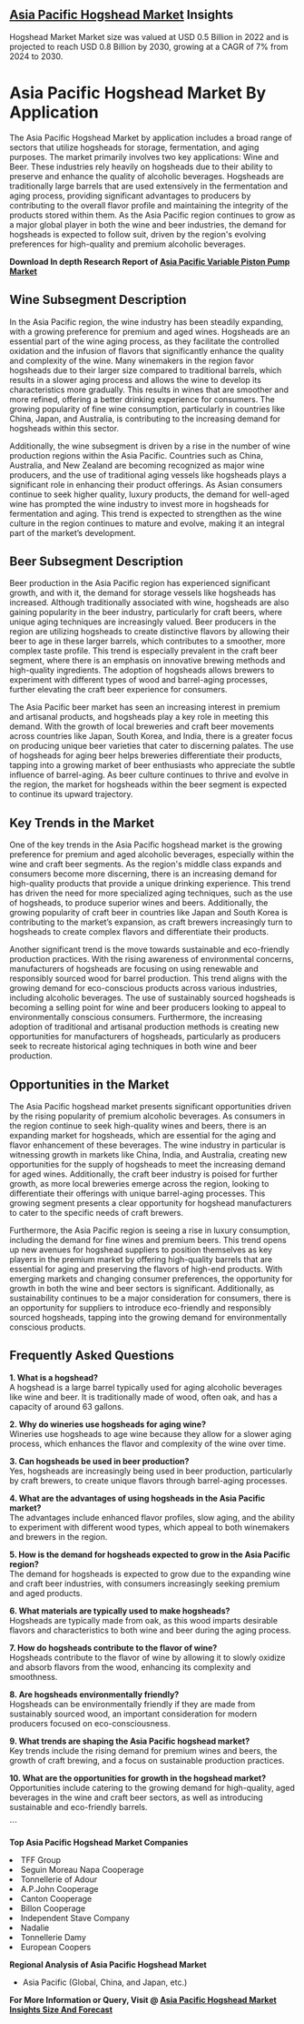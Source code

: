 <h2><a href="https://www.verifiedmarketreports.com/download-sample/?rid=506102&amp;utm_source=Github-Feb&amp;utm_medium=225" target="_blank">Asia Pacific Hogshead Market</a> Insights</h2><p>Hogshead Market Market size was valued at USD 0.5 Billion in 2022 and is projected to reach USD 0.8 Billion by 2030, growing at a CAGR of 7% from 2024 to 2030.</p><p><h1>Asia Pacific Hogshead Market By Application</h1> <p>The Asia Pacific Hogshead Market by application includes a broad range of sectors that utilize hogsheads for storage, fermentation, and aging purposes. The market primarily involves two key applications: Wine and Beer. These industries rely heavily on hogsheads due to their ability to preserve and enhance the quality of alcoholic beverages. Hogsheads are traditionally large barrels that are used extensively in the fermentation and aging process, providing significant advantages to producers by contributing to the overall flavor profile and maintaining the integrity of the products stored within them. As the Asia Pacific region continues to grow as a major global player in both the wine and beer industries, the demand for hogsheads is expected to follow suit, driven by the region's evolving preferences for high-quality and premium alcoholic beverages. <p><strong>Download In depth Research Report of <a href="https://www.verifiedmarketreports.com/download-sample/?rid=236118&amp;utm_source=Pulse-Dec&amp;utm_medium=225" target="_blank">Asia Pacific Variable Piston Pump Market</a></strong></p></p> <h2>Wine Subsegment Description</h2> <p>In the Asia Pacific region, the wine industry has been steadily expanding, with a growing preference for premium and aged wines. Hogsheads are an essential part of the wine aging process, as they facilitate the controlled oxidation and the infusion of flavors that significantly enhance the quality and complexity of the wine. Many winemakers in the region favor hogsheads due to their larger size compared to traditional barrels, which results in a slower aging process and allows the wine to develop its characteristics more gradually. This results in wines that are smoother and more refined, offering a better drinking experience for consumers. The growing popularity of fine wine consumption, particularly in countries like China, Japan, and Australia, is contributing to the increasing demand for hogsheads within this sector. <p>Additionally, the wine subsegment is driven by a rise in the number of wine production regions within the Asia Pacific. Countries such as China, Australia, and New Zealand are becoming recognized as major wine producers, and the use of traditional aging vessels like hogsheads plays a significant role in enhancing their product offerings. As Asian consumers continue to seek higher quality, luxury products, the demand for well-aged wine has prompted the wine industry to invest more in hogsheads for fermentation and aging. This trend is expected to strengthen as the wine culture in the region continues to mature and evolve, making it an integral part of the market’s development.</p> <h2>Beer Subsegment Description</h2> <p>Beer production in the Asia Pacific region has experienced significant growth, and with it, the demand for storage vessels like hogsheads has increased. Although traditionally associated with wine, hogsheads are also gaining popularity in the beer industry, particularly for craft beers, where unique aging techniques are increasingly valued. Beer producers in the region are utilizing hogsheads to create distinctive flavors by allowing their beer to age in these larger barrels, which contributes to a smoother, more complex taste profile. This trend is especially prevalent in the craft beer segment, where there is an emphasis on innovative brewing methods and high-quality ingredients. The adoption of hogsheads allows brewers to experiment with different types of wood and barrel-aging processes, further elevating the craft beer experience for consumers. <p>The Asia Pacific beer market has seen an increasing interest in premium and artisanal products, and hogsheads play a key role in meeting this demand. With the growth of local breweries and craft beer movements across countries like Japan, South Korea, and India, there is a greater focus on producing unique beer varieties that cater to discerning palates. The use of hogsheads for aging beer helps breweries differentiate their products, tapping into a growing market of beer enthusiasts who appreciate the subtle influence of barrel-aging. As beer culture continues to thrive and evolve in the region, the market for hogsheads within the beer segment is expected to continue its upward trajectory.</p> <h2>Key Trends in the Market</h2> <p>One of the key trends in the Asia Pacific hogshead market is the growing preference for premium and aged alcoholic beverages, especially within the wine and craft beer segments. As the region's middle class expands and consumers become more discerning, there is an increasing demand for high-quality products that provide a unique drinking experience. This trend has driven the need for more specialized aging techniques, such as the use of hogsheads, to produce superior wines and beers. Additionally, the growing popularity of craft beer in countries like Japan and South Korea is contributing to the market’s expansion, as craft brewers increasingly turn to hogsheads to create complex flavors and differentiate their products. <p>Another significant trend is the move towards sustainable and eco-friendly production practices. With the rising awareness of environmental concerns, manufacturers of hogsheads are focusing on using renewable and responsibly sourced wood for barrel production. This trend aligns with the growing demand for eco-conscious products across various industries, including alcoholic beverages. The use of sustainably sourced hogsheads is becoming a selling point for wine and beer producers looking to appeal to environmentally conscious consumers. Furthermore, the increasing adoption of traditional and artisanal production methods is creating new opportunities for manufacturers of hogsheads, particularly as producers seek to recreate historical aging techniques in both wine and beer production.</p> <h2>Opportunities in the Market</h2> <p>The Asia Pacific hogshead market presents significant opportunities driven by the rising popularity of premium alcoholic beverages. As consumers in the region continue to seek high-quality wines and beers, there is an expanding market for hogsheads, which are essential for the aging and flavor enhancement of these beverages. The wine industry in particular is witnessing growth in markets like China, India, and Australia, creating new opportunities for the supply of hogsheads to meet the increasing demand for aged wines. Additionally, the craft beer industry is poised for further growth, as more local breweries emerge across the region, looking to differentiate their offerings with unique barrel-aging processes. This growing segment presents a clear opportunity for hogshead manufacturers to cater to the specific needs of craft brewers. <p>Furthermore, the Asia Pacific region is seeing a rise in luxury consumption, including the demand for fine wines and premium beers. This trend opens up new avenues for hogshead suppliers to position themselves as key players in the premium market by offering high-quality barrels that are essential for aging and preserving the flavors of high-end products. With emerging markets and changing consumer preferences, the opportunity for growth in both the wine and beer sectors is significant. Additionally, as sustainability continues to be a major consideration for consumers, there is an opportunity for suppliers to introduce eco-friendly and responsibly sourced hogsheads, tapping into the growing demand for environmentally conscious products.</p> <h2>Frequently Asked Questions</h2> <p><strong>1. What is a hogshead?</strong><br> A hogshead is a large barrel typically used for aging alcoholic beverages like wine and beer. It is traditionally made of wood, often oak, and has a capacity of around 63 gallons.</p> <p><strong>2. Why do wineries use hogsheads for aging wine?</strong><br> Wineries use hogsheads to age wine because they allow for a slower aging process, which enhances the flavor and complexity of the wine over time.</p> <p><strong>3. Can hogsheads be used in beer production?</strong><br> Yes, hogsheads are increasingly being used in beer production, particularly by craft brewers, to create unique flavors through barrel-aging processes.</p> <p><strong>4. What are the advantages of using hogsheads in the Asia Pacific market?</strong><br> The advantages include enhanced flavor profiles, slow aging, and the ability to experiment with different wood types, which appeal to both winemakers and brewers in the region.</p> <p><strong>5. How is the demand for hogsheads expected to grow in the Asia Pacific region?</strong><br> The demand for hogsheads is expected to grow due to the expanding wine and craft beer industries, with consumers increasingly seeking premium and aged products.</p> <p><strong>6. What materials are typically used to make hogsheads?</strong><br> Hogsheads are typically made from oak, as this wood imparts desirable flavors and characteristics to both wine and beer during the aging process.</p> <p><strong>7. How do hogsheads contribute to the flavor of wine?</strong><br> Hogsheads contribute to the flavor of wine by allowing it to slowly oxidize and absorb flavors from the wood, enhancing its complexity and smoothness.</p> <p><strong>8. Are hogsheads environmentally friendly?</strong><br> Hogsheads can be environmentally friendly if they are made from sustainably sourced wood, an important consideration for modern producers focused on eco-consciousness.</p> <p><strong>9. What trends are shaping the Asia Pacific hogshead market?</strong><br> Key trends include the rising demand for premium wines and beers, the growth of craft brewing, and a focus on sustainable production practices.</p> <p><strong>10. What are the opportunities for growth in the hogshead market?</strong><br> Opportunities include catering to the growing demand for high-quality, aged beverages in the wine and craft beer sectors, as well as introducing sustainable and eco-friendly barrels.</p> ```</p><p><strong>Top Asia Pacific Hogshead Market Companies</strong></p><div data-test-id=""><p><li>TFF Group</li><li> Seguin Moreau Napa Cooperage</li><li> Tonnellerie of Adour</li><li> A.P.John Cooperage</li><li> Canton Cooperage</li><li> Billon Cooperage</li><li> Independent Stave Company</li><li> Nadalie</li><li> Tonnellerie Damy</li><li> European Coopers</li></p><div><strong>Regional Analysis of&nbsp;Asia Pacific Hogshead Market</strong></div><ul><li dir="ltr"><p dir="ltr">Asia Pacific (Global, China, and Japan, etc.)</p></li></ul><p><strong>For More Information or Query, Visit @&nbsp;</strong><strong><a href="https://www.verifiedmarketreports.com/product/hogshead-market/?utm_source=Github-Feb&amp;utm_medium=225" target="_blank">Asia Pacific Hogshead Market Insights Size And Forecast</a></strong></p></div><h2>&nbsp;</h2><div data-test-id="">&nbsp;</div>
